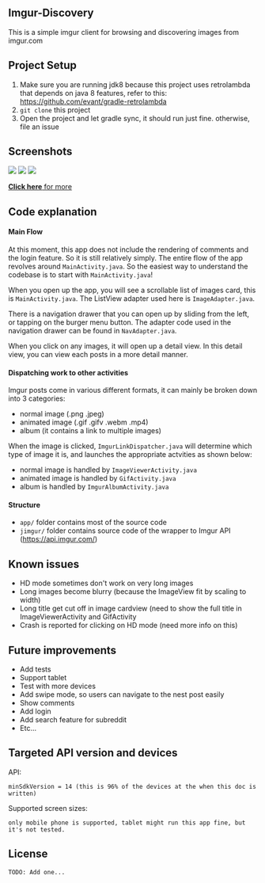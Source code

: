 ## Imgur-Discovery
This is a simple imgur client for browsing and discovering images from imgur.com

## Project Setup
1. Make sure you are running jdk8 because this project uses retrolambda that depends on java 8 features, refer to this:
https://github.com/evant/gradle-retrolambda
2. `git clone` this project
3. Open the project and let gradle sync, it should run just fine. otherwise, file an issue

## Screenshots
![](http://i.imgur.com/hMZWvYlm.png) ![](http://i.imgur.com/wvyLURtm.png) ![](http://i.imgur.com/C0OdYYsm.png)

[**Click here** for more](http://imgur.com/a/nVI0C)

## Code explanation
#### Main Flow
At this moment, this app does not include the rendering of comments and the login feature. So it is still relatively simply. The entire flow of the app revolves around `MainActivity.java`. So the easiest way to understand the codebase is to start with `MainActivity.java`!

When you open up the app, you will see a scrollable list of images card, this is `MainActivity.java`. The ListView adapter used here is `ImageAdapter.java`.

There is a navigation drawer that you can open up by sliding from the left, or tapping on the burger menu button. The adapter code used in the navigation drawer can be found in `NavAdapter.java`.

When you click on any images, it will open up a detail view. In this detail view, you can view each posts in a more detail manner.

#### Dispatching work to other activities
Imgur posts come in various different formats, it can mainly be broken down into 3 categories:
 * normal image (.png .jpeg)
 * animated image (.gif .gifv .webm .mp4)
 * album (it contains a link to multiple images)
 
When the image is clicked, `ImgurLinkDispatcher.java` will determine which type of image it is, and launches the appropriate actvities as shown below:

* normal image is handled by `ImageViewerActivity.java`
* animated image is handled by `GifActivity.java`
* album is handled by `ImgurAlbumActivity.java`

#### Structure
* `app/` folder contains most of the source code
* `jimgur/` folder contains source code of the wrapper to Imgur API (https://api.imgur.com/)

## Known issues
* HD mode sometimes don't work on very long images
* Long images become blurry (because the ImageView fit by scaling to width)
* Long title get cut off in image cardview (need to show the full title in ImageViewerActivity and GifActivity
* Crash is reported for clicking on HD mode (need more info on this)


## Future improvements
* Add tests
* Support tablet
* Test with more devices
* Add swipe mode, so users can navigate to the nest post easily
* Show comments
* Add login
* Add search feature for subreddit
* Etc...

## Targeted API version and devices
API:

    minSdkVersion = 14 (this is 96% of the devices at the when this doc is written)
  
Supported screen sizes:

    only mobile phone is supported, tablet might run this app fine, but it's not tested.


## License
    TODO: Add one...
